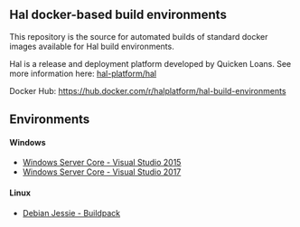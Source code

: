 ## Hal docker-based build environments

This repository is the source for automated builds of standard docker images available for Hal build environments.

Hal is a release and deployment platform developed by Quicken Loans. See more information here: [hal-platform/hal](https://github.com/hal-platform/hal)

Docker Hub: https://hub.docker.com/r/halplatform/hal-build-environments

## Environments

#### Windows

- [Windows Server Core - Visual Studio 2015](https://github.com/hal-platform/hal-build-environments/blob/master/windows/vs2015/Dockerfile)
- [Windows Server Core - Visual Studio 2017](https://github.com/hal-platform/hal-build-environments/blob/master/windows/vs2017/Dockerfile)

#### Linux

- [Debian Jessie - Buildpack](https://github.com/hal-platform/hal-build-environments/blob/master/linux/debian8/buildpack/Dockerfile)
